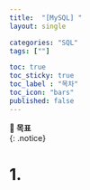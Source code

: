 ```yaml
---
title:  "[MySQL] "
layout: single

categories: "SQL"
tags: [""]

toc: true
toc_sticky: true
toc_label : "목차"
toc_icon: "bars"
published: false
---
```


**🎯 목표**
<br>
{: .notice}

# 1. 